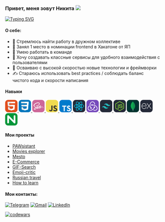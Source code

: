 ### Привет, меня зовут Никита <a href="https://www.gautamkrishnar.com/"><img src="https://media.giphy.com/media/hvRJCLFzcasrR4ia7z/giphy.gif" width="5%"></a>

[![Typing SVG](https://readme-typing-svg.herokuapp.com?font=Roboto&size=18&pause=1500&color=717171E4&width=435&lines=%D0%AF+Frontend-%D1%80%D0%B0%D0%B7%D1%80%D0%B0%D0%B1%D0%BE%D1%82%D1%87%D0%B8%D0%BA)](https://git.io/typing-svg)

#### О себе:
- 🎯 Стремлюсь найти работу в дружном коллективе
- 🥇 Занял 1 место в номинации frontend в Хакатоне от ЯП
- 👥 Умею работать в команде
- 💯 Хочу создавать классные сервисы для удобного взаимодействия с пользователями
- 🚀 Осваиваю с высокой скоростью новые технологии и фреймворки
- ✍ Стараюсь использовать best practices / соблюдать баланс чистого кода и скорости написания

#### Навыки 

<p align="left"> <a href="https://www.w3.org/html/" target="_blank"> <img src="https://github.com/tandpfun/skill-icons/raw/main/icons/HTML.svg" alt="html5" width="40" height="40"/> </a> <a href="https://www.w3schools.com/css/" target="_blank"> <img src="https://github.com/tandpfun/skill-icons/raw/main/icons/CSS.svg" alt="css3" width="40" height="40"/> </a> <a href="https://sass-lang.com" target="_blank"> <img src="https://github.com/tandpfun/skill-icons/raw/main/icons/Sass.svg" alt="sass" width="40" height="40"/> </a> <a href="https://developer.mozilla.org/en-US/docs/Web/JavaScript" target="_blank"> <img src="https://github.com/tandpfun/skill-icons/raw/main/icons/JavaScript.svg" alt="javascript" width="40" height="40"/> </a> <a href="https://www.typescriptlang.org/" target="_blank"> <img src="https://github.com/tandpfun/skill-icons/raw/main/icons/TypeScript.svg" alt="typescript" width="40" height="40"/> </a> <a href="https://reactjs.org/" target="_blank"> <img src="https://github.com/tandpfun/skill-icons/raw/main/icons/React-Dark.svg" alt="react" width="40" height="40"/> </a> <a href="https://redux.js.org/" target="_blank"> <img src="https://github.com/tandpfun/skill-icons/raw/main/icons/Redux.svg" alt="html5" width="40" height="40"/> </a> <a href="https://tailwindcss.com/" target="_blank"> <img src="https://github.com/tandpfun/skill-icons/raw/main/icons/TailwindCSS-Dark.svg" alt="html5" width="40" height="40"/> </a> <a href="https://nodejs.org" target="_blank"> <img src="https://github.com/tandpfun/skill-icons/raw/main/icons/NodeJS-Dark.svg" alt="nodejs" width="40" height="40"/> </a> <a href="https://www.mongodb.com/" target="_blank"> <img src="https://github.com/tandpfun/skill-icons/raw/main/icons/MongoDB.svg" alt="mongodb" width="40" height="40"/> </a> <a href="https://expressjs.com" target="_blank"> <img src="https://github.com/tandpfun/skill-icons/raw/main/icons/ExpressJS-Dark.svg" alt="express" width="40" height="40"/> </a> <a href="https://www.nginx.com" target="_blank"> <img src="https://github.com/tandpfun/skill-icons/raw/main/icons/Nginx.svg" alt="nginx" width="40" height="40"/> </a> </p>

#### Мои проекты
- [PAWsistant](https://github.com/Augenb1ick/Chatty-AI)
- [Movies explorer](https://github.com/Augenb1ick/movies-explorer)
- [Mesto](https://github.com/Augenb1ick/react-mesto-api-full-gha)
- [E-Commerce](https://github.com/Augenb1ick/ts-e-commerce)
- [GIF-Search](https://github.com/Augenb1ick/gif-search)
- [Emoji-critic](https://github.com/Augenb1ick/emoji-critic)
- [Russian travel](https://github.com/Augenb1ick/Russian-travel)
- [How to learn](https://github.com/Augenb1ick/How-to-learn)

#### Мои контакты:
[![Telegram](https://img.shields.io/badge/-Telegram-141130?style=for-the-badge&logo=Telegram)](https://t.me/augenblick)
[![Gmail](https://img.shields.io/badge/-na.savoskin@gmail.com-141130?style=for-the-badge&logo=Gmail)](mailto:na.savoskin@gmail.com)
[![LinkedIn](https://img.shields.io/badge/-LinkedIn-141130?style=for-the-badge&logo=LinkedIn)](https://linkedin.com/in/nikita-savoskin)

<a href="https://www.codewars.com/users/augenb1ick" target="_blank"> <img src="https://www.codewars.com/users/augenb1ick/badges/large" alt="codewars"> </a>
